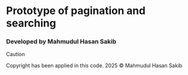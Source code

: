 # Prototype of pagination and searching

### Developed by Mahmudul Hasan Sakib

> [!CAUTION]
> Copyright has been applied in this code. 2025 © Mahmudul Hasan Sakib
